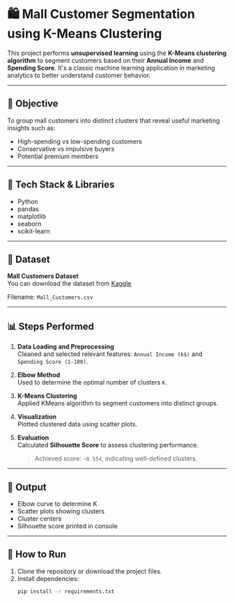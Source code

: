 # 🛍️ Mall Customer Segmentation using K-Means Clustering

This project performs **unsupervised learning** using the **K-Means clustering algorithm** to segment customers based on their **Annual Income** and **Spending Score**. It's a classic machine learning application in marketing analytics to better understand customer behavior.

---

## 🚀 Objective

To group mall customers into distinct clusters that reveal useful marketing insights such as:
- High-spending vs low-spending customers
- Conservative vs impulsive buyers
- Potential premium members

---

## 🧰 Tech Stack & Libraries

- Python
- pandas
- matplotlib
- seaborn
- scikit-learn

---

## 📂 Dataset

**Mall Customers Dataset**  
You can download the dataset from [Kaggle](https://www.kaggle.com/datasets/vjchoudhary7/customer-segmentation-tutorial)

Filename: `Mall_Customers.csv`

---

## 📊 Steps Performed

1. **Data Loading and Preprocessing**  
   Cleaned and selected relevant features: `Annual Income (k$)` and `Spending Score (1-100)`.

2. **Elbow Method**  
   Used to determine the optimal number of clusters `K`.

3. **K-Means Clustering**  
   Applied KMeans algorithm to segment customers into distinct groups.

4. **Visualization**  
   Plotted clustered data using scatter plots.

5. **Evaluation**  
   Calculated **Silhouette Score** to assess clustering performance.
   > Achieved score: `~0.554`, indicating well-defined clusters.

---

## 📸 Output

- Elbow curve to determine K
- Scatter plots showing clusters
- Cluster centers
- Silhouette score printed in console

---

## 📝 How to Run

1. Clone the repository or download the project files.
2. Install dependencies:
   ```bash
   pip install -r requirements.txt
